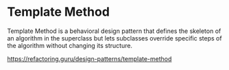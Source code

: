 # Template Method
 
Template Method is a behavioral design pattern that defines the skeleton of an algorithm in the superclass but lets subclasses override specific steps of the algorithm without changing its structure.

https://refactoring.guru/design-patterns/template-method